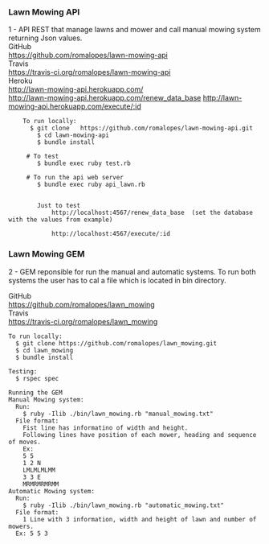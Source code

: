 ### Lawn Mowing API
1 - API REST that manage lawns and mower and call manual mowing system returning Json values.<br>
		GitHub<br>
		  https://github.com/romalopes/lawn-mowing-api<br>
		Travis<br>
		  https://travis-ci.org/romalopes/lawn-mowing-api<br>
		Heroku<br>
		  http://lawn-mowing-api.herokuapp.com/ <br>
		  http://lawn-mowing-api.herokuapp.com/renew_data_base
			http://lawn-mowing-api.herokuapp.com/execute/:id


		To run locally:
		  $ git clone   https://github.com/romalopes/lawn-mowing-api.git
			$ cd lawn-mowing-api
			$ bundle install

		 # To test
		  	$ bundle exec ruby test.rb

		 # To run the api web server
		  	$ bundle exec ruby api_lawn.rb


		  	Just to test
				http://localhost:4567/renew_data_base  (set the database with the values from example)

				http://localhost:4567/execute/:id



### Lawn Mowing GEM
2 - GEM reponsible for run the manual and automatic systems.  To run both systems the user has to cal a file which is located in bin directory.
    <p>GitHub<br>
      https://github.com/romalopes/lawn_mowing<br>
    Travis<br>
      https://travis-ci.org/romalopes/lawn_mowing<br>
    </P>

    To run locally:
      $ git clone https://github.com/romalopes/lawn_mowing.git
      $ cd lawn_mowing
      $ bundle install

    Testing:
      $ rspec spec
    
    Running the GEM
    Manual Mowing system:
      Run:
        $ ruby -Ilib ./bin/lawn_mowing.rb "manual_mowing.txt"
      File format:
        Fist line has informatino of width and height.
        Following lines have position of each mower, heading and sequence of moves.
        Ex:
        5 5 
        1 2 N
        LMLMLMLMM
        3 3 E
        MRMRMRMRMM
    Automatic Mowing system:
      Run:
        $ ruby -Ilib ./bin/lawn_mowing.rb "automatic_mowing.txt"
      File format:
        1 Line with 3 information, width and height of lawn and number of mowers.
      Ex: 5 5 3
